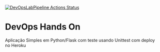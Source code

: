 [![DevOpsLabPipeline Actions Status](https://github.com/marcolinovitor/devopslab/workflows/pipeline.yml/badge.svg)](https://github.com/marcolinovitor/devopslab/actions)
# DevOps Hands On
Aplicação Simples em Python/Flask com teste usando Unittest com deploy no Heroku

